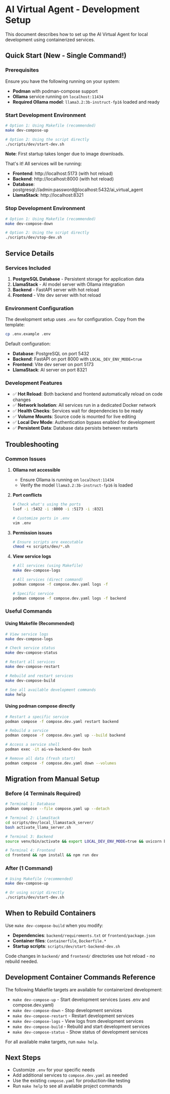 # AI Virtual Agent - Development Setup

This document describes how to set up the AI Virtual Agent for local development using containerized services.

## Quick Start (New - Single Command!)

### Prerequisites

Ensure you have the following running on your system:

- **Podman** with podman-compose support
- **Ollama** service running on `localhost:11434`
- **Required Ollama model**: `llama3.2:3b-instruct-fp16` loaded and ready

### Start Development Environment

```bash
# Option 1: Using Makefile (recommended)
make dev-compose-up

# Option 2: Using the script directly
./scripts/dev/start-dev.sh
```

**Note**: First startup takes longer due to image downloads.

That's it! All services will be running:

- **Frontend**: http://localhost:5173 (with hot reload)
- **Backend**: http://localhost:8000 (with hot reload)
- **Database**: postgresql://admin:password@localhost:5432/ai_virtual_agent
- **LlamaStack**: http://localhost:8321

### Stop Development Environment

```bash
# Option 1: Using Makefile (recommended)
make dev-compose-down

# Option 2: Using the script directly
./scripts/dev/stop-dev.sh
```

## Service Details

### Services Included

1. **PostgreSQL Database** - Persistent storage for application data
2. **LlamaStack** - AI model server with Ollama integration
3. **Backend** - FastAPI server with hot reload
4. **Frontend** - Vite dev server with hot reload

### Environment Configuration

The development setup uses `.env` for configuration. Copy from the template:

```bash
cp .env.example .env
```

Default configuration:
- **Database**: PostgreSQL on port 5432
- **Backend**: FastAPI on port 8000 with `LOCAL_DEV_ENV_MODE=true`
- **Frontend**: Vite dev server on port 5173
- **LlamaStack**: AI server on port 8321

### Development Features

- ✅ **Hot Reload**: Both backend and frontend automatically reload on code changes
- ✅ **Network Isolation**: All services run in a dedicated Docker network
- ✅ **Health Checks**: Services wait for dependencies to be ready
- ✅ **Volume Mounts**: Source code is mounted for live editing
- ✅ **Local Dev Mode**: Authentication bypass enabled for development
- ✅ **Persistent Data**: Database data persists between restarts

## Troubleshooting

### Common Issues

1. **Ollama not accessible**
   - Ensure Ollama is running on `localhost:11434`
   - Verify the model `llama3.2:3b-instruct-fp16` is loaded

2. **Port conflicts**
   ```bash
   # Check what's using the ports
   lsof -i :5432 -i :8000 -i :5173 -i :8321
   
   # Customize ports in .env
   vim .env
   ```

3. **Permission issues**
   ```bash
   # Ensure scripts are executable
   chmod +x scripts/dev/*.sh
   ```

4. **View service logs**
   ```bash
   # All services (using Makefile)
   make dev-compose-logs
   
   # All services (direct command)
   podman compose -f compose.dev.yaml logs -f
   
   # Specific service
   podman compose -f compose.dev.yaml logs -f backend
   ```

### Useful Commands

#### Using Makefile (Recommended)

```bash
# View service logs
make dev-compose-logs

# Check service status  
make dev-compose-status

# Restart all services
make dev-compose-restart

# Rebuild and restart services
make dev-compose-build

# See all available development commands
make help
```

#### Using podman compose directly

```bash
# Restart a specific service
podman compose -f compose.dev.yaml restart backend

# Rebuild a service
podman compose -f compose.dev.yaml up --build backend

# Access a service shell
podman exec -it ai-va-backend-dev bash

# Remove all data (fresh start)
podman compose -f compose.dev.yaml down --volumes
```

## Migration from Manual Setup

### Before (4 Terminals Required)
```bash
# Terminal 1: Database
podman compose --file compose.yaml up --detach

# Terminal 2: LlamaStack  
cd scripts/dev/local_llamastack_server/
bash activate_llama_server.sh

# Terminal 3: Backend
source venv/bin/activate && export LOCAL_DEV_ENV_MODE=true && uvicorn backend.main:app --reload --host 0.0.0.0 --port 8000

# Terminal 4: Frontend
cd frontend && npm install && npm run dev
```

### After (1 Command)
```bash
# Using Makefile (recommended)
make dev-compose-up

# Or using script directly
./scripts/dev/start-dev.sh
```

## When to Rebuild Containers

Use `make dev-compose-build` when you modify:

- **Dependencies**: `backend/requirements.txt` or `frontend/package.json`
- **Container files**: `Containerfile`, `Dockerfile.*` 
- **Startup scripts**: `scripts/dev/start-backend-dev.sh`

Code changes in `backend/` and `frontend/` directories use hot reload - no rebuild needed.

## Development Container Commands Reference

The following Makefile targets are available for containerized development:

- `make dev-compose-up` - Start development services (uses .env and compose.dev.yaml)
- `make dev-compose-down` - Stop development services
- `make dev-compose-restart` - Restart development services
- `make dev-compose-logs` - View logs from development services
- `make dev-compose-build` - Rebuild and start development services
- `make dev-compose-status` - Show status of development services

For all available make targets, run `make help`.

## Next Steps

- Customize `.env` for your specific needs
- Add additional services to `compose.dev.yaml` as needed
- Use the existing `compose.yaml` for production-like testing
- Run `make help` to see all available project commands